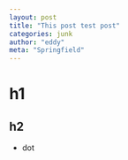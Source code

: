 ```yaml
---
layout: post
title: "This post test post"
categories: junk
author: "eddy"
meta: "Springfield"
---
```


# h1

## h2

* dot
